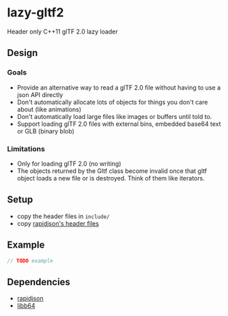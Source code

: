 # lazy-gltf2
Header only C++11 glTF 2.0 lazy loader

## Design

### Goals

- Provide an alternative way to read a glTF 2.0 file without having to use a json API directly
- Don't automatically allocate lots of objects for things you don't care about (like animations)
- Don't automatically load large files like images or buffers until told to.
- Support loading glTF 2.0 files with external bins, embedded base64 text or GLB (binary blob)

### Limitations

- Only for loading glTF 2.0 (no writing)
- The objects returned by the Gltf class become invalid once that gltf object loads a new file or is destroyed. Think of them like iterators.

## Setup

- copy the header files in `include/`
- copy [rapidjson's header files](https://github.com/miloyip/rapidjson/tree/master/include)

## Example

```c++
// TODO example
```

## Dependencies

- [rapidjson](https://github.com/miloyip/rapidjson)
- [libb64](http://libb64.sourceforge.net)
